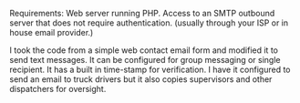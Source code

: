 Requirements:
Web server running PHP.
Access to an SMTP outbound server that does not require authentication. (usually through your ISP or in house email provider.)

I took the code from a simple web contact email form and modified it to send text messages.
It can be configured for group messaging or single recipient.
It has a built in time-stamp for verification. I have it configured to send an email to truck drivers but it also copies supervisors and other dispatchers for oversight.